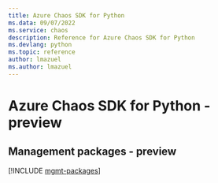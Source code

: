 ```yaml
---
title: Azure Chaos SDK for Python
ms.data: 09/07/2022
ms.service: chaos
description: Reference for Azure Chaos SDK for Python
ms.devlang: python
ms.topic: reference
author: lmazuel
ms.author: lmazuel
---
```

# Azure Chaos SDK for Python - preview

## Management packages - preview
[!INCLUDE [mgmt-packages](chaos-mgmt-index.md)]